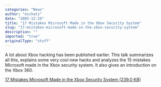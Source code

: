 ```yaml
---
categories: "News"
author: "oschatz"
date: "2005-12-29"
title: "17 Mistakes Microsoft Made in the Xbox Security System"
slug: "17-mistakes-microsoft-made-in-the-xbox-security-system"
description: ""
imported: "true"
originalType: "stuff"
---
```



A lot about Xbox hacking has been published earlier. This talk summarizes all this, explains some very cool new hacks and analyzes the 15 mistakes Microsoft made in the Xbox security system. It also gives an introduction on the Xbox 360.

[](http://events.ccc.de/congress/2005)
[](http://events.ccc.de/congress/2005/fahrplan/events/559.en.html)
[17 Mistakes Microsoft Made in the Xbox Security System (239.0 KB)](http://events.ccc.de/congress/2005/fahrplan/attachments/591-paper_xbox.pdf)